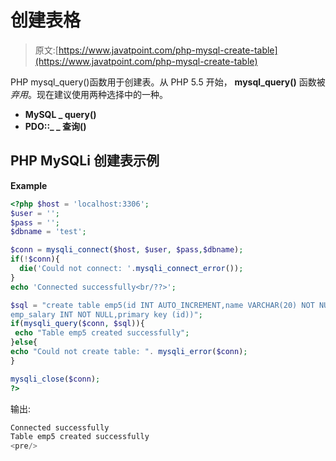 # 创建表格

> 原文:[https://www.javatpoint.com/php-mysql-create-table](https://www.javatpoint.com/php-mysql-create-table)

PHP mysql_query()函数用于创建表。从 PHP 5.5 开始， **mysql_query()** 函数被*弃用*。现在建议使用两种选择中的一种。

*   **MySQL _ query()**
*   **PDO::_ _ 查询()**

## PHP MySQLi 创建表示例

**Example**

```php
<?php $host = 'localhost:3306';
$user = '';
$pass = '';
$dbname = 'test';

$conn = mysqli_connect($host, $user, $pass,$dbname);
if(!$conn){
  die('Could not connect: '.mysqli_connect_error());
}
echo 'Connected successfully<br/??>';

$sql = "create table emp5(id INT AUTO_INCREMENT,name VARCHAR(20) NOT NULL,
emp_salary INT NOT NULL,primary key (id))";
if(mysqli_query($conn, $sql)){
 echo "Table emp5 created successfully";
}else{
echo "Could not create table: ". mysqli_error($conn);
}

mysqli_close($conn);
?>

```

输出:

```php
Connected successfully
Table emp5 created successfully
<pre/>
```